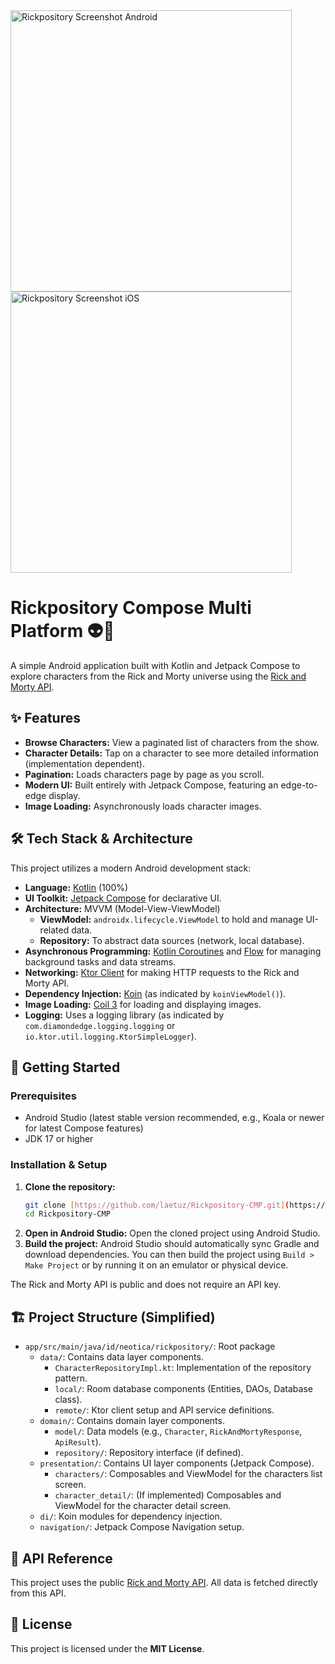 <img src="https://github.com/user-attachments/assets/4f37bb6c-ff51-440b-a756-0b408701d49e" alt="Rickpository Screenshot Android" height="450"/>
<img src="https://github.com/user-attachments/assets/43f3c333-7d2a-49d8-a4be-8ce50dc953e9" alt="Rickpository Screenshot iOS" height="450"/>

# Rickpository Compose Multi Platform 👽🚀

A simple Android application built with Kotlin and Jetpack Compose to explore characters from the Rick and Morty universe using the [Rick and Morty API](https://rickandmortyapi.com/documentation).

## ✨ Features

* **Browse Characters:** View a paginated list of characters from the show.
* **Character Details:** Tap on a character to see more detailed information (implementation dependent).
* **Pagination:** Loads characters page by page as you scroll.
* **Modern UI:** Built entirely with Jetpack Compose, featuring an edge-to-edge display.
* **Image Loading:** Asynchronously loads character images.

## 🛠️ Tech Stack & Architecture

This project utilizes a modern Android development stack:

* **Language:** [Kotlin](https://kotlinlang.org/) (100%)
* **UI Toolkit:** [Jetpack Compose](https://developer.android.com/jetpack/compose) for declarative UI.
* **Architecture:** MVVM (Model-View-ViewModel)
    * **ViewModel:** `androidx.lifecycle.ViewModel` to hold and manage UI-related data.
    * **Repository:** To abstract data sources (network, local database).
* **Asynchronous Programming:** [Kotlin Coroutines](https://kotlinlang.org/docs/coroutines-overview.html) and [Flow](https://kotlinlang.org/docs/flow.html) for managing background tasks and data streams.
* **Networking:** [Ktor Client](https://ktor.io/docs/client-introduction.html) for making HTTP requests to the Rick and Morty API.
* **Dependency Injection:** [Koin](https://insert-koin.io/) (as indicated by `koinViewModel()`).
* **Image Loading:** [Coil 3](https://coil-kt.github.io/coil/compose/) for loading and displaying images.
* **Logging:** Uses a logging library (as indicated by `com.diamondedge.logging.logging` or `io.ktor.util.logging.KtorSimpleLogger`).

## 🚀 Getting Started

### Prerequisites

* Android Studio (latest stable version recommended, e.g., Koala or newer for latest Compose features)
* JDK 17 or higher

### Installation & Setup

1.  **Clone the repository:**
    ```bash
    git clone [https://github.com/laetuz/Rickpository-CMP.git](https://github.com/laetuz/Rickpository-CMP.git)
    cd Rickpository-CMP
    ```
2.  **Open in Android Studio:**
    Open the cloned project using Android Studio.
3.  **Build the project:**
    Android Studio should automatically sync Gradle and download dependencies. You can then build the project using `Build > Make Project` or by running it on an emulator or physical device.

The Rick and Morty API is public and does not require an API key.

## 🏗️ Project Structure (Simplified)

* `app/src/main/java/id/neotica/rickpository/`: Root package
    * `data/`: Contains data layer components.
        * `CharacterRepositoryImpl.kt`: Implementation of the repository pattern.
        * `local/`: Room database components (Entities, DAOs, Database class).
        * `remote/`: Ktor client setup and API service definitions.
    * `domain/`: Contains domain layer components.
        * `model/`: Data models (e.g., `Character`, `RickAndMortyResponse`, `ApiResult`).
        * `repository/`: Repository interface (if defined).
    * `presentation/`: Contains UI layer components (Jetpack Compose).
        * `characters/`: Composables and ViewModel for the characters list screen.
        * `character_detail/`: (If implemented) Composables and ViewModel for the character detail screen.
    * `di/`: Koin modules for dependency injection.
    * `navigation/`: Jetpack Compose Navigation setup.

## 📄 API Reference

This project uses the public [Rick and Morty API](https://rickandmortyapi.com/documentation). All data is fetched directly from this API.


## 📝 License

This project is licensed under the **MIT License**.
